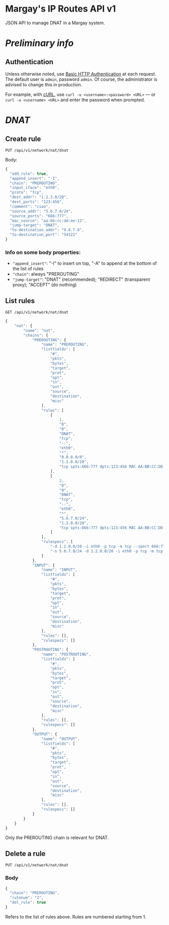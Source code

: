 # **Margay's IP Routes API v1**

JSON API to manage DNAT in a Margay system.

# *Preliminary info*

## Authentication

Unless otherwise noted, use [Basic HTTP Authentication](https://en.wikipedia.org/wiki/Basic_access_authentication)
at each request. The default user is `admin`, password `admin`. Of course, the administrator
is advised to change this in production.

For example, with [cURL](https://curl.haxx.se/), use `curl -u <username>:<password> <URL>`
&mdash; or `curl -u <username> <URL>` and enter the password when prompted.

# *DNAT*

## Create rule

```
PUT /api/v1/network/nat/dnat
```

Body:
```javascript
{
  "add_rule": true,
  "append_insert": "-I",
  "chain": "PREROUTING",
  "input_iface": "eth0",
  "proto": "tcp",
  "dest_addr": "1.2.3.0/20",
  "dest_ports": "123:456",
  "comment": "ciao",
  "source_addr": "5.6.7.0/24",
  "source_ports": "666:777",
  "mac_source": "aa:bb:cc:dd:ee:12",
  "jump-target": "DNAT",
  "to-destination_addr": "9.8.7.6",
  "to-destination_port": "54321"
}
```

### Info on some body properties:

* `"append_insert"`: "-I" to insert on top, "-A" to append at the bottom of the list of rules
* `"chain"`: always "PREROUTING"
* `"jump-target"`: "DNAT" (recommended); "REDIRECT" (transparent proxy); "ACCEPT" (do nothing)


## List rules
```
GET /api/v1/network/nat/dnat
```

```javascript
{
    "nat": {
        "name": "nat",
        "chains": {
            "PREROUTING": {
                "name": "PREROUTING",
                "listfields": [
                    "#",
                    "pkts",
                    "bytes",
                    "target",
                    "prot",
                    "opt",
                    "in",
                    "out",
                    "source",
                    "destination",
                    "misc"
                ],
                "rules": [
                    [
                        1,
                        "0",
                        "0",
                        "DNAT",
                        "tcp",
                        "--",
                        "eth0",
                        "*",
                        "0.0.0.0/0",
                        "1.2.0.0/20",
                        "tcp spts:666:777 dpts:123:456 MAC AA:BB:CC:DD:EE:12 /* ciao2 */ to:9.8.7.6:54321"
                    ],
                    [
                        2,
                        "0",
                        "0",
                        "DNAT",
                        "tcp",
                        "--",
                        "eth0",
                        "*",
                        "5.6.7.0/24",
                        "1.2.0.0/20",
                        "tcp spts:666:777 dpts:123:456 MAC AA:BB:CC:DD:EE:12 /* ciao */ to:9.8.7.6:54321"
                    ]
                ],
                "rulespecs": [
                    "-d 1.2.0.0/20 -i eth0 -p tcp -m tcp --sport 666:777 --dport 123:456 -m mac --mac-source AA:BB:CC:DD:EE:12 -m comment --comment ciao2 -j DNAT --to-destination 9.8.7.6:54321",
                    "-s 5.6.7.0/24 -d 1.2.0.0/20 -i eth0 -p tcp -m tcp --sport 666:777 --dport 123:456 -m mac --mac-source AA:BB:CC:DD:EE:12 -m comment --comment ciao -j DNAT --to-destination 9.8.7.6:54321"
                ]
            },
            "INPUT": {
                "name": "INPUT",
                "listfields": [
                    "#",
                    "pkts",
                    "bytes",
                    "target",
                    "prot",
                    "opt",
                    "in",
                    "out",
                    "source",
                    "destination",
                    "misc"
                ],
                "rules": [],
                "rulespecs": []
            },
            "POSTROUTING": {
                "name": "POSTROUTING",
                "listfields": [
                    "#",
                    "pkts",
                    "bytes",
                    "target",
                    "prot",
                    "opt",
                    "in",
                    "out",
                    "source",
                    "destination",
                    "misc"
                ],
                "rules": [],
                "rulespecs": []
            },
            "OUTPUT": {
                "name": "OUTPUT",
                "listfields": [
                    "#",
                    "pkts",
                    "bytes",
                    "target",
                    "prot",
                    "opt",
                    "in",
                    "out",
                    "source",
                    "destination",
                    "misc"
                ],
                "rules": [],
                "rulespecs": []
            }
        }
    }
}
```

Only the PREROUTING chain is relevant for DNAT.

## Delete a rule

```
PUT /api/v1/network/nat/dnat
```

### Body
```javascript
{
  "chain": "PREROUTING",
  "rulenum": "2",
  "del_rule": true
}
```

Refers to the list of rules above. Rules are numbered starting from 1.
